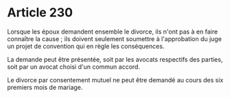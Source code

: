 # Article 230

Lorsque les époux demandent ensemble le divorce, ils n'ont pas à en faire connaître la cause ; ils doivent seulement soumettre à l'approbation du juge un projet de convention qui en règle les conséquences.

La demande peut être présentée, soit par les avocats respectifs des parties, soit par un avocat choisi d'un commun accord.

Le divorce par consentement mutuel ne peut être demandé au cours des six premiers mois de mariage.
